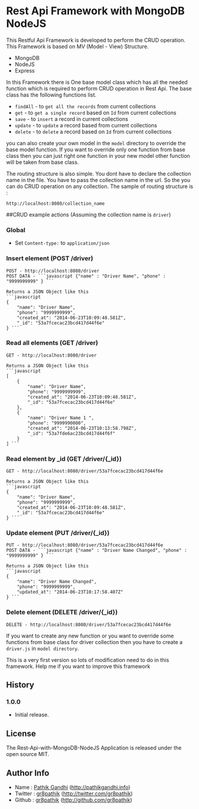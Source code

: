 Rest Api Framework with MongoDB NodeJS
============================
This Restful Api Framework is developed to perform the CRUD operation. This Framework is based on MV (Model - View) Structure.
 * MongoDB
 * NodeJS
 * Express

In this Framework there is One base model class which has all the needed function which is required to perform CRUD operation in Rest Api. The base class has the following functions list.
* `findAll` - to `get all the records` from current collections
* `get` - to `get a single record` based on `Id` from current collections
* `save` - to `insert` a record in current collections
* `update` - to `update` a record based from current collections
* `delete` - to `delete` a record based on `Id` from current collections

you can also create your own model in the `model` directory to override the base model function. If you want to override only one function from base class then you can just right one function in your new model other function will be taken from base class.

The routing structure is also simple. You dont have to declare the collection name in the file. You have to pass the collection name in the url. So the you can do CRUD operation on any collection. The sample of routing structure is :

``` http://localhost:8080/collection_name ```

##CRUD example actions (Assuming the collection name is `driver`)
### Global
* Set `Content-type:` to `application/json`

### Insert element (POST /driver)
    POST - http://localhost:8080/driver
    POST DATA - ```javascript {"name" : "Driver Name", "phone" : "9999999999" } ```
    
    Returns a JSON Object like this
    ```javascript
    {
        "name": "Driver Name",
        "phone": "9999999999",
        "created_at": "2014-06-23T10:09:48.581Z",
        "_id": "53a7fcecac23bcd417d44f6e"
    } ```

### Read all elements (GET /driver)
    GET - http://localhost:8080/driver
    
    Returns a JSON Object like this
    ```javascript
    [
        {
            "name": "Driver Name",
            "phone": "9999999999",
            "created_at": "2014-06-23T10:09:48.581Z",
            "_id": "53a7fcecac23bcd417d44f6e"
        },
        {
            "name": "Driver Name 1 ",
            "phone": "9999990000",
            "created_at": "2014-06-23T10:13:58.798Z",
            "_id": "53a7fde6ac23bcd417d44f6f"
        }
    ] ```

### Read element by _id (GET /driver/{_id})
    GET - http://localhost:8080/driver/53a7fcecac23bcd417d44f6e

    Returns a JSON Object like this
    ```javascript
    {
        "name": "Driver Name",
        "phone": "9999999999",
        "created_at": "2014-06-23T10:09:48.581Z",
        "_id": "53a7fcecac23bcd417d44f6e"
    } ```
     
### Update element (PUT /driver/{_id})
    PUT - http://localhost:8080/driver/53a7fcecac23bcd417d44f6e
    POST DATA - ```javascript {"name" : "Driver Name Changed", "phone" : "9999999999" } ```
    
    Returns a JSON Object like this
    ```javascript
    {
        "name": "Driver Name Changed",
        "phone": "9999999999",
        "updated_at": "2014-06-23T10:17:58.407Z"
    } ```

### Delete element (DELETE /driver/{_id})
    DELETE - http://localhost:8080/driver/53a7fcecac23bcd417d44f6e

If you want to create any new function or you want to override some functions from base class for driver collection then you have to create a `driver.js` in `model directory`.

This is a very first version so lots of modification need to do in this framework. Help me if you want to improve this framework

## History

### 1.0.0
* Initial release.

## License
The Rest-Api-with-MongoDB-NodeJS Application is released under the open source MIT.

## Author Info
* Name : [Pathik Gandhi](http://pathikgandhi.info) (http://pathikgandhi.info)
* Twitter : [gr8pathik](http://twitter.com/gr8pathik) (http://twitter.com/gr8pathik)
* Github : [gr8pathik](http://github.com/gr8pathik) (http://github.com/gr8pathik)